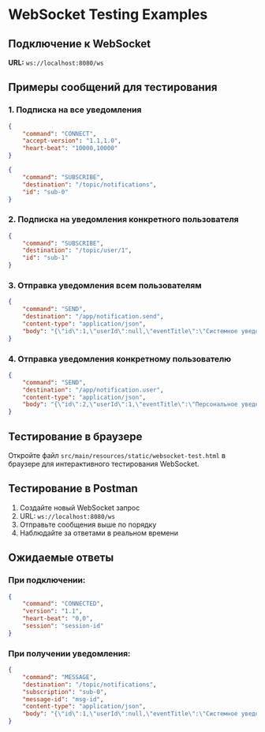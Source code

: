 # WebSocket Testing Examples

## Подключение к WebSocket

**URL:** `ws://localhost:8080/ws`

## Примеры сообщений для тестирования

### 1. Подписка на все уведомления

```json
{
    "command": "CONNECT",
    "accept-version": "1.1,1.0",
    "heart-beat": "10000,10000"
}
```

```json
{
    "command": "SUBSCRIBE",
    "destination": "/topic/notifications",
    "id": "sub-0"
}
```

### 2. Подписка на уведомления конкретного пользователя

```json
{
    "command": "SUBSCRIBE",
    "destination": "/topic/user/1",
    "id": "sub-1"
}
```

### 3. Отправка уведомления всем пользователям

```json
{
    "command": "SEND",
    "destination": "/app/notification.send",
    "content-type": "application/json",
    "body": "{\"id\":1,\"userId\":null,\"eventTitle\":\"Системное уведомление\",\"eventDescription\":\"Обновление системы\",\"message\":\"Система будет обновлена в 23:00\",\"status\":\"SCHEDULED\"}"
}
```

### 4. Отправка уведомления конкретному пользователю

```json
{
    "command": "SEND",
    "destination": "/app/notification.user",
    "content-type": "application/json",
    "body": "{\"id\":2,\"userId\":1,\"eventTitle\":\"Персональное уведомление\",\"eventDescription\":\"Важное сообщение\",\"message\":\"У вас новое сообщение\",\"status\":\"SCHEDULED\"}"
}
```

## Тестирование в браузере

Откройте файл `src/main/resources/static/websocket-test.html` в браузере для интерактивного тестирования WebSocket.

## Тестирование в Postman

1. Создайте новый WebSocket запрос
2. URL: `ws://localhost:8080/ws`
3. Отправьте сообщения выше по порядку
4. Наблюдайте за ответами в реальном времени

## Ожидаемые ответы

### При подключении:
```json
{
    "command": "CONNECTED",
    "version": "1.1",
    "heart-beat": "0,0",
    "session": "session-id"
}
```

### При получении уведомления:
```json
{
    "command": "MESSAGE",
    "destination": "/topic/notifications",
    "subscription": "sub-0",
    "message-id": "msg-id",
    "content-type": "application/json",
    "body": "{\"id\":1,\"userId\":null,\"eventTitle\":\"Системное уведомление\",\"message\":\"Система будет обновлена в 23:00\",\"status\":\"SCHEDULED\"}"
}
```

